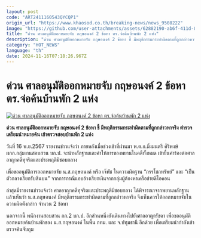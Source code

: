 ```yaml
---
layout: post
code: "ART2411160543QYCQP1"
origin_url: "https://www.khaosod.co.th/breaking-news/news_9508222"
image: "https://github.com/user-attachments/assets/62882190-ab6f-411d-8f89-66f9572f9579"
title: "ด่วน ศาลอนุมัติออกหมายจับ กฤษอนงค์ 2 ข้อหา ตร.จ่อค้นบ้านพัก 2 แห่ง"
description: "ด่วน ศาลอนุมัติออกหมายจับ กฤษอนงค์ 2 ข้อหา ชี้ มีพฤติกรรมกระทำผิดตามที่ถูกกล่าวหาจริง ตำรวจเตรียมนำหมายค้น เข้าตรวจสอบบ้านพัก 2 แห่ง"
category: "HOT_NEWS"
language: "th"
date: 2024-11-16T07:18:26.967Z
---
```


# ด่วน ศาลอนุมัติออกหมายจับ กฤษอนงค์ 2 ข้อหา ตร.จ่อค้นบ้านพัก 2 แห่ง

[![ด่วน ศาลอนุมัติออกหมายจับ กฤษอนงค์ 2 ข้อหา ตร.จ่อค้นบ้านพัก 2 แห่ง](https://www.khaosod.co.th/wpapp/uploads/2024/11/kon1.jpg "ด่วน ศาลอนุมัติออกหมายจับ กฤษอนงค์ 2 ข้อหา ตร.จ่อค้นบ้านพัก 2 แห่ง")](https://www.khaosod.co.th/wpapp/uploads/2024/11/kon1.jpg)

**ด่วน ศาลอนุมัติออกหมายจับ กฤษอนงค์ 2 ข้อหา ชี้ มีพฤติกรรมกระทำผิดตามที่ถูกกล่าวหาจริง ตำรวจเตรียมนำหมายค้น เข้าตรวจสอบบ้านพัก 2 แห่ง**

วันที่ 16 พ.ย.2567 รายงานข่าวแจ้งว่า ภายหลังเมื่อช่วงเช้าที่ผ่านมา พ.ต.อ.มิ่งมนตรี ศิริพงษ์ ผกก.กลุ่มงานสอบสวน บก.ป. จะนำหลักฐานและคำให้การของพยานในคดีทั้งหมด เข้ายื่นคำร้องต่อศาลอาญาคดีทุจริตและประพฤติมิชอบกลาง

เพื่อขออนุมัติการออกหมายจับ น.ส.กฤษอนงค์ หรือ เจ๊พัช ในความผิดฐาน “กรรโชกทรัพย์” และ “เป็นตัวกลางเรียกรับสินบน” จากการกรณีแอบอ้างเรียกเงินจากกลุ่มผู้ต้องหาเครือข่ายดิไอคอน

ล่าสุดมีรายงานข่าวแจ้งว่า ศาลอาญาคดีทุจริตและประพฤติมิชอบกลาง ได้พิจารณาจากพยานหลักฐานแล้วเห็นว่า น.ส.กฤษอนงค์ มีพฤติกรรมกระทำผิดตามที่ถูกกล่าวหาจริง จึงเห็นควรให้ออกหมายจับในความผิดดังกล่าว จำนวน 2 ข้อหา

นอกจากนี้ พนักงานสอบสวน กก.2 บก.ป. อีกส่วนหนึ่งยังเดินทางไปยังศาลอาญารัชดา เพื่อขออนุมัติออกหมายค้นบ้านพักของ น.ส.กฤษอนงค์ ในพื้น กทม. และ จ.ปทุมธานี อีกด้วย เพื่อเตรียมนำกำลังเข้าตรวจค้นจับกุม